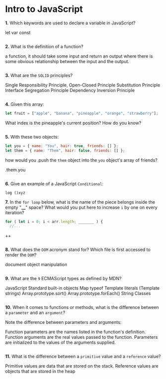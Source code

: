 # Intro to JavaScript

**1.** Which keywords are used to declare a variable in JavaScript?

<!-- enter you answer in the space below -->

let
var
const

```

```

**2.** What is the definition of a function?

<!-- enter you answer in the space below -->

a function, it should take some input and return an output where there is some obvious relationship between the input and the output.

```

```

**3.** What are the `SOLID` principles?

<!-- enter you answer in the space below -->

Single Responsibility Principle,
Open-Closed Principle
Substitution Principle
Interface Segregation Principle
Dependency Inversion Principle

```

```

**4.** Given this array:

```js
let fruit = ["apple", "banana", "pineapple", "orange", "strawberry"];
```

What index is the pineapple's current position? How do you know?

<!-- enter you answer in the space below -->

```3

```

**5.** With these two objects:

```js
let you = { name: "You", hair: true, friends: [] };
let them = { name: "Them", hair: false, friends: [] };
```

how would you .push the `them` object into the `you` object's array of friends?

<!-- enter you answer in the space below -->

.them.you

```

```

**6.** Give an example of a JavaScript `Conditional`:

<!-- enter you answer in the space below -->

```if statement 12 > 5
log ()xyz

```

**7.** In the `for loop` below, what is the name of the piece belongs inside the empty "**\_\_**" space? What would you put here to increase `i` by one on every iteration?

```js
for ( let i = 0; i < arr.length; _______ ) {
  //...
```

<!-- enter you answer in the space below -->

++

```

```

**8.** What does the `DOM` acronym stand for? Which file is first accessed to render the `DOM`?

<!-- enter you answer in the space below -->

document object manipulation

```

```

**9.** What are the `9` ECMAScript types as defined by MDN?

<!-- enter you answer in the space below -->

JavaScript
Standard built-in objects
Map
typeof
Template literals (Template strings)
Array.prototype.sort()
Array.prototype.forEach()
String
Classes

```

```

**10.** When it comes to functions or methods, what is the difference between a `parameter` and an `argument`?

<!-- enter you answer in the space below -->

Note the difference between parameters and arguments:

Function parameters are the names listed in the function's definition.
Function arguments are the real values passed to the function.
Parameters are initialized to the values of the arguments supplied.

```

```

**11.** What is the difference between a `primitive` value and a `reference` value?

<!-- enter you answer in the space below -->

Primitive values are data that are stored on the stack. Reference values are objects that are stored in the heap

```

```
